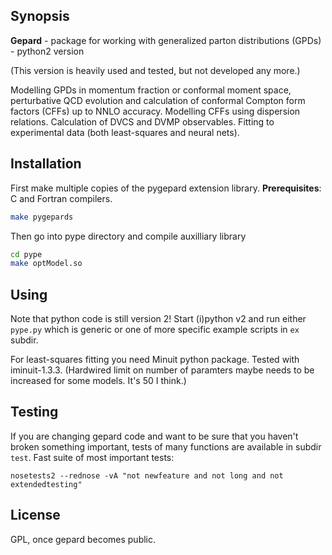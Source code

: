 ## Synopsis

**Gepard** - package for working with generalized parton distributions (GPDs) - python2 version

(This version is heavily used and tested, but not developed any more.)

Modelling GPDs in momentum fraction or conformal moment space, perturbative QCD evolution and calculation of conformal Compton form factors (CFFs) up to NNLO accuracy. Modelling CFFs using dispersion relations. Calculation of DVCS and DVMP observables. Fitting to experimental data (both least-squares and neural nets).


## Installation

First make multiple copies of the pygepard extension library.
**Prerequisites**: C and Fortran compilers. 
```sh
make pygepards
```
Then go into pype directory and compile auxilliary library
```sh
cd pype
make optModel.so
```

## Using

Note that python code is still version 2!
Start (i)python v2 and 
run either `pype.py` which is generic or one of more specific example scripts in `ex` subdir.

For least-squares fitting you need Minuit python package. Tested with iminuit-1.3.3. (Hardwired limit on number of paramters maybe needs to be increased for some models. It's 50 I think.)

## Testing

If you are changing gepard code and want to be sure that you haven't broken something important, tests of many functions are available in subdir `test`. Fast suite of most important tests:
```
nosetests2 --rednose -vA "not newfeature and not long and not extendedtesting"
```


## License

GPL, once gepard becomes public.
